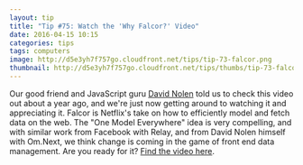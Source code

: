 ```yaml
---
layout: tip
title: "Tip #75: Watch the 'Why Falcor?' Video"
date: 2016-04-15 10:15
categories: tips
tags: computers
image: http://d5e3yh7f757go.cloudfront.net/tips/tip-73-falcor.png
thumbnail: http://d5e3yh7f757go.cloudfront.net/tips/thumbs/tip-73-falcor.png
---
```

Our good friend and JavaScript guru <a href="twitter.com/swannodette">David Nolen</a> told us to check this video out about a year ago, and we're just now getting around to watching it and appreciating it. Falcor is Netflix's take on how to efficiently model and fetch data on the web. The "One Model Everywhere" idea is very compelling, and with similar work from Facebook with Relay, and from David Nolen himself with Om.Next, we think change is coming in the game of front end data management. Are you ready for it? <a href="netflix.github.io/falcor/starter/why-falcor.html">Find the video here</a>.
